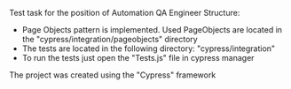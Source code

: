 Test task for the position of Automation QA Engineer
Structure: 
- Page Objects pattern is implemented. Used PageObjects are located in the "cypress/integration/pageobjects" directory
- The tests are located in the following directory: "cypress/integration" 
- To run the tests just open the "Tests.js" file in cypress manager

The project was created using the "Cypress" framework 

